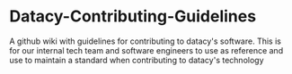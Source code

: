# Datacy-Contributing-Guidelines
A github wiki with guidelines for contributing to datacy's software. This is for our internal tech team and software engineers to use as reference and use to maintain a standard  when contributing to datacy's technology
